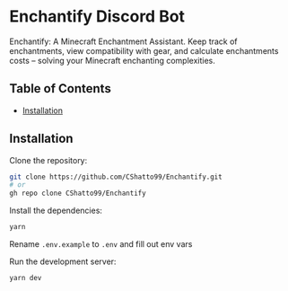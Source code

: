 # Enchantify Discord Bot

Enchantify: A Minecraft Enchantment Assistant. Keep track of enchantments, view compatibility with gear, and calculate enchantments costs – solving your Minecraft enchanting complexities.

## Table of Contents

- [Installation](#installation)

## Installation

Clone the repository:

```bash
git clone https://github.com/CShatto99/Enchantify.git
# or
gh repo clone CShatto99/Enchantify
```

Install the dependencies:

```bash
yarn
```

Rename `.env.example` to `.env` and fill out env vars

Run the development server:

```bash
yarn dev
```
